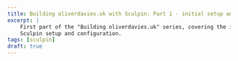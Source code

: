 ```yaml
---
title: Building oliverdavies.uk with Sculpin: Part 1 - initial setup and configuration
excerpt: |
    First part of the "Building oliverdavies.uk" series, covering the initial
    Sculpin setup and configuration.
tags: [sculpin]
draft: true
---
```

